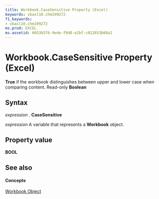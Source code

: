 ```yaml
---
title: Workbook.CaseSensitive Property (Excel)
keywords: vbaxl10.chm199272
f1_keywords:
- vbaxl10.chm199272
ms.prod: EXCEL
ms.assetid: 6053b576-9ede-f9d8-e2bf-c012653b60a2
---
```



# Workbook.CaseSensitive Property (Excel)

 **True** if the workbook distinguishes between upper and lower case when comparing content. Read-only **Boolean**


## Syntax

 _expression_ . **CaseSensitive**

 _expression_ A variable that represents a **Workbook** object.


## Property value

 **BOOL**


## See also


#### Concepts


[Workbook Object](workbook-object-excel.md)

